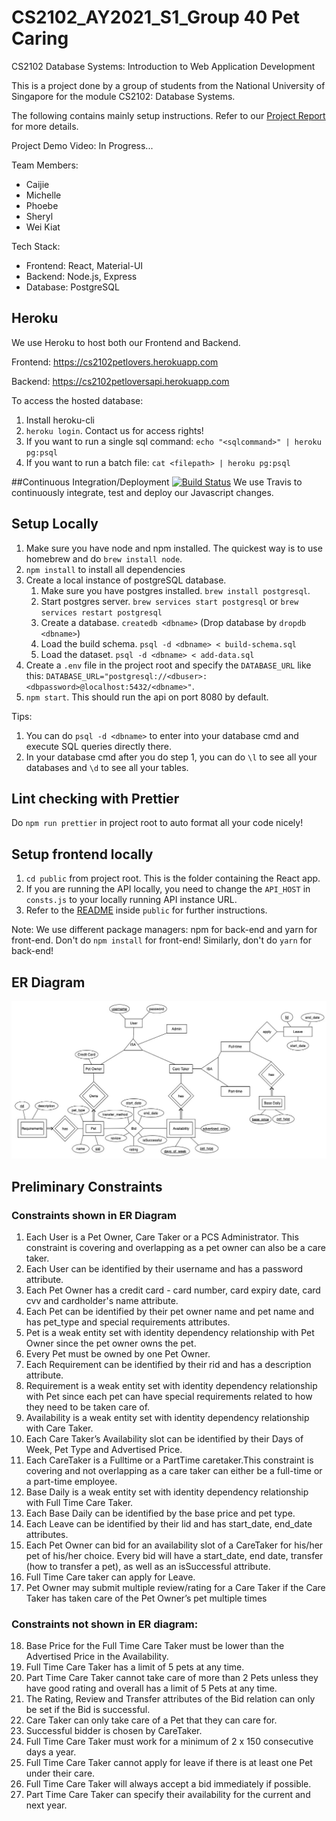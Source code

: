# CS2102_AY2021_S1_Group 40 Pet Caring

CS2102 Database Systems: Introduction to Web Application Development

This is a project done by a group of students from the National University of Singapore for the module
CS2102: Database Systems.

The following contains mainly setup instructions. Refer to our [Project Report](Project%20Report.pdf) for more details.

Project Demo Video: In Progress...

Team Members:

- Caijie
- Michelle
- Phoebe
- Sheryl
- Wei Kiat

Tech Stack:

- Frontend: React, Material-UI
- Backend: Node.js, Express
- Database: PostgreSQL

## Heroku

We use Heroku to host both our Frontend and Backend.

Frontend: https://cs2102petlovers.herokuapp.com

Backend: https://cs2102petloversapi.herokuapp.com

To access the hosted database:

1. Install heroku-cli
2. `heroku login`. Contact us for access rights!
3. If you want to run a single sql command: `echo "<sqlcommand>" | heroku pg:psql`
4. If you want to run a batch file: `cat <filepath> | heroku pg:psql`

##Continuous Integration/Deployment [![Build Status](https://travis-ci.com/CS2102-2021-S1-Team40/CS2102_2021_S1_Team40.svg?branch=master)](https://travis-ci.com/CS2102-2021-S1-Team40/CS2102_2021_S1_Team40)
We use Travis to continuously integrate, test and deploy our Javascript changes.

## Setup Locally

1. Make sure you have node and npm installed. The quickest way is to use homebrew and do `brew install node`.
2. `npm install` to install all dependencies
3. Create a local instance of postgreSQL database.
   1. Make sure you have postgres installed. `brew install postgresql`.
   2. Start postgres server. `brew services start postgresql` or `brew services restart postgresql`
   3. Create a database. `createdb <dbname>` (Drop database by `dropdb <dbname>`)
   4. Load the build schema. `psql -d <dbname> < build-schema.sql`
   5. Load the dataset. `psql -d <dbname> < add-data.sql`
4. Create a `.env` file in the project root and specify the `DATABASE_URL` like this: `DATABASE_URL="postgresql://<dbuser>:<dbpassword>@localhost:5432/<dbname>"`.
5. `npm start`. This should run the api on port 8080 by default.

Tips:

1. You can do `psql -d <dbname>` to enter into your database cmd and execute SQL queries directly there.
2. In your database cmd after you do step 1, you can do `\l` to see all your databases and `\d` to see all your tables.

## Lint checking with Prettier

Do `npm run prettier` in project root to auto format all your code nicely!

## Setup frontend locally

1. `cd public` from project root. This is the folder containing the React app.
2. If you are running the API locally, you need to change the `API_HOST` in `consts.js` to your locally running API instance URL.
3. Refer to the [README](public/README.md) inside `public` for further instructions.

Note: We use different package managers: npm for back-end and yarn for front-end.
Don't do `npm install` for front-end! Similarly, don't do `yarn` for back-end!

## ER Diagram

![ER Diagram](ER-Diagram.jpg)

## Preliminary Constraints

### Constraints shown in ER Diagram

1. Each User is a Pet Owner, Care Taker or a PCS Administrator. This constraint is covering and overlapping as a pet owner can also be a care taker.
2. Each User can be identified by their username and has a password attribute.
3. Each Pet Owner has a credit card - card number, card expiry date, card cvv and cardholder's name attribute.
4. Each Pet can be identified by their pet owner name and pet name and has pet_type and special requirements attributes.
5. Pet is a weak entity set with identity dependency relationship with Pet Owner since the pet owner owns the pet.
6. Every Pet must be owned by one Pet Owner.
7. Each Requirement can be identified by their rid and has a description attribute.
8. Requirement is a weak entity set with identity dependency relationship with Pet since each pet can have special requirements related to how they need to be taken care of.
9. Availability is a weak entity set with identity dependency relationship with Care Taker.
10. Each Care Taker’s Availability slot can be identified by their Days of Week, Pet Type and Advertised Price.
11. Each CareTaker is a Fulltime or a PartTime caretaker.This constraint is covering and not overlapping as a care taker can either be a full-time or a part-time employee.
12. Base Daily is a weak entity set with identity dependency relationship with Full Time Care Taker.
13. Each Base Daily can be identified by the base price and pet type.
14. Each Leave can be identified by their lid and has start_date, end_date attributes.
15. Each Pet Owner can bid for an availability slot of a CareTaker for his/her pet of his/her choice. Every bid will have a start_date, end date, transfer (how to transfer a pet), as well as an isSuccessful attribute.
16. Full Time Care taker can apply for Leave.
17. Pet Owner may submit multiple review/rating for a Care Taker if the Care Taker has taken care of the Pet Owner’s pet multiple times

### Constraints not shown in ER diagram:

18. Base Price for the Full Time Care Taker must be lower than the Advertised
    Price in the Availability.
19. Full Time Care Taker has a limit of 5 pets at any time.
20. Part Time Care Taker cannot take care of more than 2 Pets unless they have good rating and overall has a limit of 5 Pets at any time.
21. The Rating, Review and Transfer attributes of the Bid relation can only be set if the Bid is successful.
22. Care Taker can only take care of a Pet that they can care for.
23. Successful bidder is chosen by CareTaker.
24. Full Time Care Taker must work for a minimum of 2 x 150 consecutive days a year.
25. Full Time Care Taker cannot apply for leave if there is at least one Pet under their care.
26. Full Time Care Taker will always accept a bid immediately if possible.
27. Part Time Care Taker can specify their availability for the current and next year.
